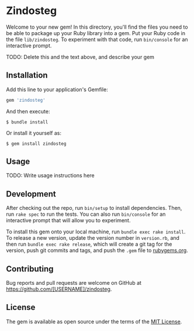 # Zindosteg

Welcome to your new gem! In this directory, you'll find the files you need to be able to package up your Ruby library into a gem. Put your Ruby code in the file `lib/zindosteg`. To experiment with that code, run `bin/console` for an interactive prompt.

TODO: Delete this and the text above, and describe your gem

## Installation

Add this line to your application's Gemfile:

```ruby
gem 'zindosteg'
```

And then execute:

    $ bundle install

Or install it yourself as:

    $ gem install zindosteg

## Usage

TODO: Write usage instructions here

## Development

After checking out the repo, run `bin/setup` to install dependencies. Then, run `rake spec` to run the tests. You can also run `bin/console` for an interactive prompt that will allow you to experiment.

To install this gem onto your local machine, run `bundle exec rake install`. To release a new version, update the version number in `version.rb`, and then run `bundle exec rake release`, which will create a git tag for the version, push git commits and tags, and push the `.gem` file to [rubygems.org](https://rubygems.org).

## Contributing

Bug reports and pull requests are welcome on GitHub at https://github.com/[USERNAME]/zindosteg.


## License

The gem is available as open source under the terms of the [MIT License](https://opensource.org/licenses/MIT).
